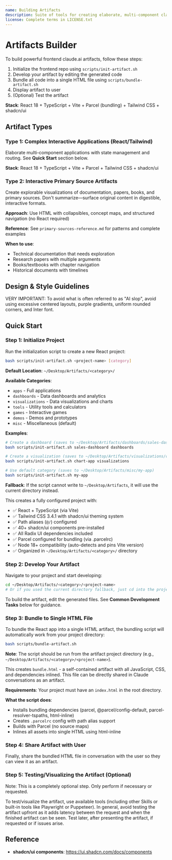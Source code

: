 ```yaml
---
name: Building Artifacts
description: Suite of tools for creating elaborate, multi-component claude.ai HTML artifacts using modern frontend web technologies (React, Tailwind CSS, shadcn/ui). Artifacts are automatically saved to ~/Desktop/Artifacts with category-based organization (apps, dashboards, visualizations, tools, games, demos, misc). Use for complex artifacts requiring state management, routing, or shadcn/ui components - not for simple single-file HTML/JSX artifacts.
license: Complete terms in LICENSE.txt
---
```


# Artifacts Builder

To build powerful frontend claude.ai artifacts, follow these steps:

1. Initialize the frontend repo using `scripts/init-artifact.sh`
2. Develop your artifact by editing the generated code
3. Bundle all code into a single HTML file using `scripts/bundle-artifact.sh`
4. Display artifact to user
5. (Optional) Test the artifact

**Stack**: React 18 + TypeScript + Vite + Parcel (bundling) + Tailwind CSS + shadcn/ui

## Artifact Types

### Type 1: Complex Interactive Applications (React/Tailwind)

Elaborate multi-component applications with state management and routing. See **Quick Start** section below.

**Stack**: React 18 + TypeScript + Vite + Parcel + Tailwind CSS + shadcn/ui

### Type 2: Interactive Primary Source Artifacts

Create explorable visualizations of documentation, papers, books, and primary sources. Don't summarize—surface original content in digestible, interactive formats.

**Approach**: Use HTML with collapsibles, concept maps, and structured navigation (no React required)

**Reference**: See `primary-sources-reference.md` for patterns and complete examples

**When to use**:
- Technical documentation that needs exploration
- Research papers with multiple arguments
- Books/textbooks with chapter navigation
- Historical documents with timelines

## Design & Style Guidelines

VERY IMPORTANT: To avoid what is often referred to as "AI slop", avoid using excessive centered layouts, purple gradients, uniform rounded corners, and Inter font.

## Quick Start

### Step 1: Initialize Project

Run the initialization script to create a new React project:

```bash
bash scripts/init-artifact.sh <project-name> [category]
```

**Default Location**: `~/Desktop/Artifacts/<category>/`

**Available Categories**:
- `apps` - Full applications
- `dashboards` - Data dashboards and analytics
- `visualizations` - Data visualizations and charts
- `tools` - Utility tools and calculators
- `games` - Interactive games
- `demos` - Demos and prototypes
- `misc` - Miscellaneous (default)

**Examples**:
```bash
# Create a dashboard (saves to ~/Desktop/Artifacts/dashboards/sales-dashboard)
bash scripts/init-artifact.sh sales-dashboard dashboards

# Create a visualization (saves to ~/Desktop/Artifacts/visualizations/chart-app)
bash scripts/init-artifact.sh chart-app visualizations

# Use default category (saves to ~/Desktop/Artifacts/misc/my-app)
bash scripts/init-artifact.sh my-app
```

**Fallback**: If the script cannot write to `~/Desktop/Artifacts`, it will use the current directory instead.

This creates a fully configured project with:

- ✅ React + TypeScript (via Vite)
- ✅ Tailwind CSS 3.4.1 with shadcn/ui theming system
- ✅ Path aliases (`@/`) configured
- ✅ 40+ shadcn/ui components pre-installed
- ✅ All Radix UI dependencies included
- ✅ Parcel configured for bundling (via .parcelrc)
- ✅ Node 18+ compatibility (auto-detects and pins Vite version)
- ✅ Organized in `~/Desktop/Artifacts/<category>/` directory

### Step 2: Develop Your Artifact

Navigate to your project and start developing:

```bash
cd ~/Desktop/Artifacts/<category>/<project-name>
# Or if you used the current directory fallback, just cd into the project-name
```

To build the artifact, edit the generated files. See **Common Development Tasks** below for guidance.

### Step 3: Bundle to Single HTML File

To bundle the React app into a single HTML artifact, the bundling script will automatically work from your project directory:

```bash
bash scripts/bundle-artifact.sh
```

**Note**: The script should be run from the artifact project directory (e.g., `~/Desktop/Artifacts/<category>/<project-name>`).

This creates `bundle.html` - a self-contained artifact with all JavaScript, CSS, and dependencies inlined. This file can be directly shared in Claude conversations as an artifact.

**Requirements**: Your project must have an `index.html` in the root directory.

**What the script does**:

- Installs bundling dependencies (parcel, @parcel/config-default, parcel-resolver-tspaths, html-inline)
- Creates `.parcelrc` config with path alias support
- Builds with Parcel (no source maps)
- Inlines all assets into single HTML using html-inline

### Step 4: Share Artifact with User

Finally, share the bundled HTML file in conversation with the user so they can view it as an artifact.

### Step 5: Testing/Visualizing the Artifact (Optional)

Note: This is a completely optional step. Only perform if necessary or requested.

To test/visualize the artifact, use available tools (including other Skills or built-in tools like Playwright or Puppeteer). In general, avoid testing the artifact upfront as it adds latency between the request and when the finished artifact can be seen. Test later, after presenting the artifact, if requested or if issues arise.

## Reference

- **shadcn/ui components**: https://ui.shadcn.com/docs/components

